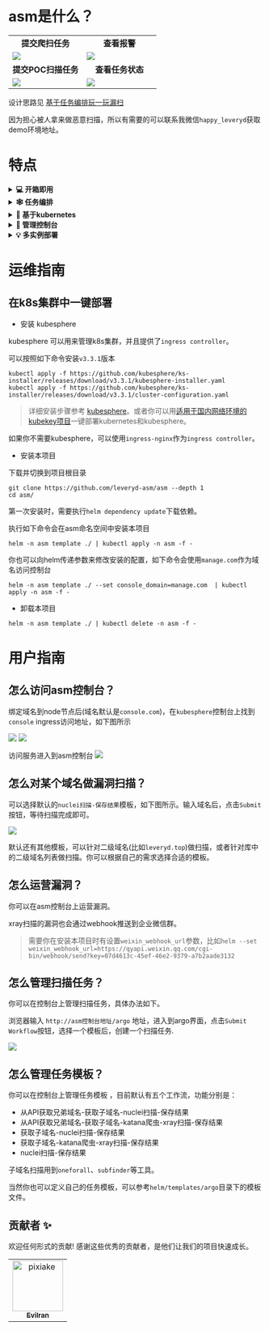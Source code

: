 # asm是什么？

<table>
  <tr>
      <td width="50%" align="center"><b>提交爬扫任务</b></td>
      <td width="50%" align="center"><b>查看报警</b></td>
  </tr>
  <tr>
     <td><img src="https://user-images.githubusercontent.com/1846319/209668967-d2eff688-80b5-4657-9429-51b2c1d06ba8.png"/></td>
     <td><img src="https://user-images.githubusercontent.com/1846319/209669120-0e7ef61b-7c64-47de-8536-3d00cef2c164.png"/></td>
  </tr>
  <tr>
      <td width="50%" align="center"><b>提交POC扫描任务</b></td>
      <td width="50%" align="center"><b>查看任务状态</b></td>
  </tr>
  <tr>
     <td><img  src="https://user-images.githubusercontent.com/1846319/209672294-5e74ab2a-3679-447a-96dc-e5fe595480e5.png"/></td>
     <td><img  src="https://user-images.githubusercontent.com/1846319/209672007-0c3c46be-6245-406c-8935-e4200574abb4.png"/></td>
  </tr>
</table>


设计思路见 [基于任务编排玩一玩漏扫](https://mp.weixin.qq.com/s/CQshF0KsDCPB6AmtOgOBqw)

因为担心被人拿来做恶意扫描，所以有需要的可以联系我微信`happy_leveryd`获取demo环境地址。

# 特点
<details>
<summary><b>💻  开箱即用 </b></summary>
内置五条工作流，只需要输入资产信息，就可以完成扫描任务
</details>

<details>
<summary><b>🕸 任务编排 </b></summary>
基于argo-workflow提供功能丰富、稳定的任务编排能力
</details>

<details>
<summary><b>🔗  基于kubernetes </b></summary>
任务编排引擎基于kubernetes调度工作容器，因此很容易通过水平扩展提升扫描性能；通过kubesphere可以更好地观测、运维应用
</details>

<details>
<summary><b>🤖 管理控制台 </b></summary>
向用户提供UI界面管理资产、运营漏洞；对于开发者来说，想要在控制台新增一个模板可以很快，常规的crud操作只需要通过配置选项就能完成模块的前后端开发
</details>

<details>
<summary><b>💡 多实例部署 </b></summary>
同一kubernetes集群可以部署多个asm实例，数据互不影响。所以你可以区分正式环境和线上环境，也可以对不同类型的资产分别部署实例（比如国外资产和国内资产）
</details>

# 运维指南
## 在k8s集群中一键部署
* 安装 kubesphere

kubesphere 可以用来管理k8s集群，并且提供了`ingress controller`。

可以按照如下命令安装`v3.3.1`版本
```
kubectl apply -f https://github.com/kubesphere/ks-installer/releases/download/v3.3.1/kubesphere-installer.yaml
kubectl apply -f https://github.com/kubesphere/ks-installer/releases/download/v3.3.1/cluster-configuration.yaml
```

> 详细安装步骤参考 [kubesphere](https://kubesphere.io/docs/quick-start/minimal-kubesphere-on-k8s/)。或者你可以用[适用于国内网络环境的kubekey项目](https://github.com/kubesphere/kubekey/)一键部署kubernetes和kubesphere。

如果你不需要kubesphere，可以使用`ingress-nginx`作为`ingress controller`。

* 安装本项目

下载并切换到项目根目录
```
git clone https://github.com/leveryd-asm/asm --depth 1
cd asm/
```

第一次安装时，需要执行`helm dependency update`下载依赖。

执行如下命令会在asm命名空间中安装本项目
```
helm -n asm template ./ | kubectl apply -n asm -f -
```

你也可以向helm传递参数来修改安装的配置，如下命令会使用`manage.com`作为域名访问控制台
```
helm -n asm template ./ --set console_domain=manage.com  | kubectl apply -n asm -f -
```

* 卸载本项目
```
helm -n asm template ./ | kubectl delete -n asm -f -
```

# 用户指南
## 怎么访问asm控制台？

绑定域名到node节点后(域名默认是`console.com`)，在`kubesphere`控制台上找到`console` ingress访问地址，如下图所示

![](https://user-images.githubusercontent.com/1846319/209645921-d845c719-4f31-4e88-ae7c-c4326019b90a.png)
![](https://user-images.githubusercontent.com/1846319/209645971-34b5443c-bcd3-46a2-84a8-fa2378cbc9df.png)

访问服务进入到asm控制台
![](https://user-images.githubusercontent.com/1846319/209646013-f7486b38-f79d-4e5a-9b1e-2ff2f2a199aa.png)

## 怎么对某个域名做漏洞扫描？

可以选择默认的`nuclei扫描-保存结果`模板，如下图所示。输入域名后，点击`Submit`按钮，等待扫描完成即可。

![](https://user-images.githubusercontent.com/1846319/209649547-4e262584-ed7c-4503-9510-79b459b065ea.png)

默认还有其他模板，可以针对二级域名(比如`leveryd.top`)做扫描，或者针对库中的二级域名列表做扫描。你可以根据自己的需求选择合适的模板。

## 怎么运营漏洞？
你可以在asm控制台上运营漏洞。

xray扫描的漏洞也会通过webhook推送到企业微信群。

> 需要你在安装本项目时有设置`weixin_webhook_url`参数，比如`helm --set weixin_webhook_url=https://qyapi.weixin.qq.com/cgi-bin/webhook/send?key=07d4613c-45ef-46e2-9379-a7b2aade3132`

## 怎么管理扫描任务？
你可以在控制台上管理扫描任务，具体办法如下。

浏览器输入 `http://asm控制台地址/argo` 地址，进入到argo界面，点击`Submit Workflow`按钮，选择一个模板后，创建一个扫描任务.

![](https://user-images.githubusercontent.com/1846319/209646774-bf267eb3-b842-4560-bf6b-2f169671fc81.png)

## 怎么管理任务模板？
你可以在控制台上管理任务模板 ，目前默认有五个工作流，功能分别是：
* 从API获取兄弟域名-获取子域名-nuclei扫描-保存结果
* 从API获取兄弟域名-获取子域名-katana爬虫-xray扫描-保存结果
* 获取子域名-nuclei扫描-保存结果
* 获取子域名-katana爬虫-xray扫描-保存结果
* nuclei扫描-保存结果

子域名扫描用到`oneforall`、`subfinder`等工具。

当然你也可以定义自己的任务模板，可以参考`helm/templates/argo`目录下的模板文件。

## 贡献者 ✨

欢迎任何形式的贡献! 感谢这些优秀的贡献者，是他们让我们的项目快速成长。

<!-- ALL-CONTRIBUTORS-LIST:START - Do not remove or modify this section -->
<!-- prettier-ignore-start -->
<!-- markdownlint-disable -->
<table>
  <tbody>
    <tr>
      <td align="center"><a href="https://github.com/Evilran"><img src="https://avatars.githubusercontent.com/u/8848173?v=4?s=100" width="100px;" alt="pixiake"/><br /><sub><b>Evilran</b></sub></a><br /></td>
    </tr>

  </tbody>
</table>

<!-- markdownlint-restore -->
<!-- prettier-ignore-end -->

<!-- ALL-CONTRIBUTORS-LIST:END -->
